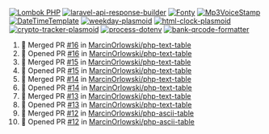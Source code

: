 [![Lombok PHP](https://github-readme-stats.vercel.app/api/pin/?username=MarcinOrlowski&repo=lombok-php&theme=default&hide_border=true&title_color=87c9c3&text_color=62696d&icon_color=636a6d&bg_color=30393e)](https://github.com/MarcinOrlowski/lombok-php)
[![laravel-api-response-builder](https://github-readme-stats.vercel.app/api/pin/?username=MarcinOrlowski&repo=laravel-api-response-builder&theme=default&hide_border=true&title_color=87c9c3&text_color=62696d&icon_color=636a6d&bg_color=30393e)](https://github.com/MarcinOrlowski/laravel-api-response-builder)
[![Fonty](https://github-readme-stats.vercel.app/api/pin/?username=MarcinOrlowski&repo=Fonty&theme=default&hide_border=true&title_color=87c9c3&text_color=62696d&icon_color=636a6d&bg_color=30393e)](https://github.com/MarcinOrlowski/Fonty)
[![Mp3VoiceStamp](https://github-readme-stats.vercel.app/api/pin/?username=MarcinOrlowski&repo=Mp3VoiceStamp&theme=default&hide_border=true&title_color=87c9c3&text_color=62696d&icon_color=636a6d&bg_color=30393e)](https://github.com/MarcinOrlowski/Mp3VoiceStamp)
[![DateTimeTemplate](https://github-readme-stats.vercel.app/api/pin/?username=MarcinOrlowski&repo=DateTimeTemplate&theme=default&hide_border=true&title_color=87c9c3&text_color=62696d&icon_color=636a6d&bg_color=30393e)](https://github.com/MarcinOrlowski/DateTimeTemplate)
[![weekday-plasmoid](https://github-readme-stats.vercel.app/api/pin/?username=MarcinOrlowski&repo=weekday-plasmoid&theme=default&hide_border=true&title_color=87c9c3&text_color=62696d&icon_color=636a6d&bg_color=30393e)](https://github.com/MarcinOrlowski/weekday-plasmoid)
[![html-clock-plasmoid](https://github-readme-stats.vercel.app/api/pin/?username=MarcinOrlowski&repo=html-clock-plasmoid&theme=default&hide_border=true&title_color=87c9c3&text_color=62696d&icon_color=636a6d&bg_color=30393e)](https://github.com/MarcinOrlowski/html-clock-plasmoid)
[![crypto-tracker-plasmoid](https://github-readme-stats.vercel.app/api/pin/?username=MarcinOrlowski&repo=crypto-tracker-plasmoid&theme=default&hide_border=true&title_color=87c9c3&text_color=62696d&icon_color=636a6d&bg_color=30393e)](https://github.com/MarcinOrlowski/crypto-tracker-plasmoid)
[![process-dotenv](https://github-readme-stats.vercel.app/api/pin/?username=MarcinOrlowski&repo=process-dotenv&theme=default&hide_border=true&title_color=87c9c3&text_color=62696d&icon_color=636a6d&bg_color=30393e)](https://github.com/MarcinOrlowski/process-dotenv)
[![bank-qrcode-formatter](https://github-readme-stats.vercel.app/api/pin/?username=MarcinOrlowski&repo=bank-qrcode-formatter&theme=default&hide_border=true&title_color=87c9c3&text_color=62696d&icon_color=636a6d&bg_color=30393e)](https://github.com/MarcinOrlowski/bank-qrcode-formatter)

<!--START_SECTION:activity-->
1. 🎉 Merged PR [#16](https://github.com/MarcinOrlowski/php-text-table/pull/16) in [MarcinOrlowski/php-text-table](https://github.com/MarcinOrlowski/php-text-table)
2. 💪 Opened PR [#16](https://github.com/MarcinOrlowski/php-text-table/pull/16) in [MarcinOrlowski/php-text-table](https://github.com/MarcinOrlowski/php-text-table)
3. 🎉 Merged PR [#15](https://github.com/MarcinOrlowski/php-text-table/pull/15) in [MarcinOrlowski/php-text-table](https://github.com/MarcinOrlowski/php-text-table)
4. 💪 Opened PR [#15](https://github.com/MarcinOrlowski/php-text-table/pull/15) in [MarcinOrlowski/php-text-table](https://github.com/MarcinOrlowski/php-text-table)
5. 🎉 Merged PR [#14](https://github.com/MarcinOrlowski/php-text-table/pull/14) in [MarcinOrlowski/php-text-table](https://github.com/MarcinOrlowski/php-text-table)
6. 💪 Opened PR [#14](https://github.com/MarcinOrlowski/php-text-table/pull/14) in [MarcinOrlowski/php-text-table](https://github.com/MarcinOrlowski/php-text-table)
7. 🎉 Merged PR [#13](https://github.com/MarcinOrlowski/php-text-table/pull/13) in [MarcinOrlowski/php-text-table](https://github.com/MarcinOrlowski/php-text-table)
8. 💪 Opened PR [#13](https://github.com/MarcinOrlowski/php-text-table/pull/13) in [MarcinOrlowski/php-text-table](https://github.com/MarcinOrlowski/php-text-table)
9. 🎉 Merged PR [#12](https://github.com/MarcinOrlowski/php-ascii-table/pull/12) in [MarcinOrlowski/php-ascii-table](https://github.com/MarcinOrlowski/php-ascii-table)
10. 💪 Opened PR [#12](https://github.com/MarcinOrlowski/php-ascii-table/pull/12) in [MarcinOrlowski/php-ascii-table](https://github.com/MarcinOrlowski/php-ascii-table)
<!--END_SECTION:activity-->
